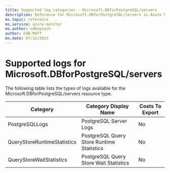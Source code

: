 ```yaml
---
title: Supported log categories - Microsoft.DBforPostgreSQL/servers
description: Reference for Microsoft.DBforPostgreSQL/servers in Azure Monitor Logs.
ms.topic: reference
ms.service: azure-monitor
ms.author: edbaynash
author: EdB-MSFT
ms.date: 07/12/2023
---
```

# Supported logs for Microsoft.DBforPostgreSQL/servers  
<!-- Data source : arm-->


  The following table lists the types of logs available for the Microsoft.DBforPostgreSQL/servers resource type.

|Category|Category Display Name|Costs To Export|
|---|---|---|
|PostgreSQLLogs |PostgreSQL Server Logs |No |
|QueryStoreRuntimeStatistics |PostgreSQL Query Store Runtime Statistics |No |
|QueryStoreWaitStatistics |PostgreSQL Query Store Wait Statistics |No |


<!--Gen Date:  Wed Jul 12 2023 17:59:09 GMT+0300 (Israel Daylight Time)-->